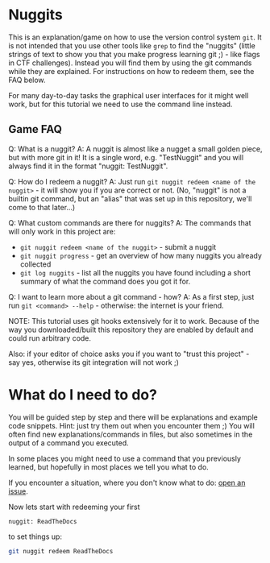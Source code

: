 # Nuggits

This is an explanation/game on how to use the version control system `git`. It is not intended that you use other tools like `grep` to find the "nuggits" (little strings of text to show you that you make progress learning git ;) - like flags in CTF challenges). Instead you will find them by using the git commands while they are explained. For instructions on how to redeem them, see the FAQ below.

For many day-to-day tasks the graphical user interfaces for it might well work, but for this tutorial we need to use the command line instead.

## Game FAQ

Q: What is a nuggit?
A: A nuggit is almost like a nugget a small golden piece, but with more git in it! It is a single word, e.g. "TestNuggit" and you will always find it in the format "nuggit: TestNuggit".

Q: How do I redeem a nuggit?
A: Just run `git nuggit redeem <name of the nuggit>` - it will show you if you are correct or not. (No, "nuggit" is not a builtin git command, but an "alias" that was set up in this repository, we'll come to that later...)

Q: What custom commands are there for nuggits?
A: The commands that will only work in this project are:
- `git nuggit redeem <name of the nuggit>` - submit a nuggit
- `git nuggit progress` - get an overview of how many nuggits you already collected
- `git log nuggits` - list all the nuggits you have found including a short summary of what the command does you got it for.

Q: I want to learn more about a git command - how?
A: As a first step, just run `git <command> --help` - otherwise: the internet is your friend.

NOTE: This tutorial uses git hooks extensively for it to work. Because of the way you downloaded/built this repository they are enabled by default and could run arbitrary code.

Also: if your editor of choice asks you if you want to "trust this project" - say yes, otherwise its git integration will not work ;)

# What do I need to do?

You will be guided step by step and there will be explanations and example code snippets. Hint: just try them out when you encounter them ;)
You will often find new explanations/commands in files, but also sometimes in the output of a command you executed.

In some places you might need to use a command that you previously learned, but hopefully in most places we tell you what to do.

If you encounter a situation, where you don't know what to do: [open an issue](https://github.com/miallo/nuggit/issues/new).

Now lets start with redeeming your first
```
nuggit: ReadTheDocs
```
to set things up:

```sh
git nuggit redeem ReadTheDocs
```
